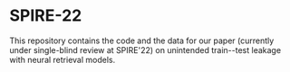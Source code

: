 # SPIRE-22
This repository contains the code and the data for our paper (currently under single-blind review at SPIRE'22) on unintended train--test leakage with neural retrieval models.
